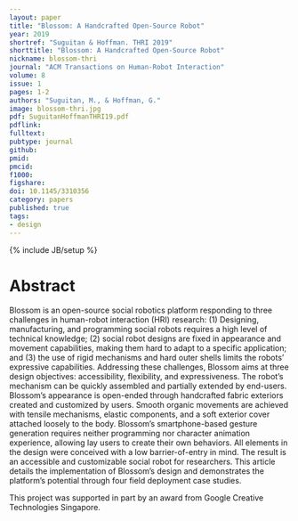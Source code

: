 ```yaml
---
layout: paper
title: "Blossom: A Handcrafted Open-Source Robot"
year: 2019
shortref: "Suguitan & Hoffman. THRI 2019"
shorttitle: "Blossom: A Handcrafted Open-Source Robot"
nickname: blossom-thri
journal: "ACM Transactions on Human-Robot Interaction"
volume: 8
issue: 1
pages: 1-2
authors: "Suguitan, M., & Hoffman, G."
image: blossom-thri.jpg
pdf: SuguitanHoffmanTHRI19.pdf
pdflink:  
fulltext:
pubtype: journal
github: 
pmid:  
pmcid: 
f1000: 
figshare: 
doi: 10.1145/3310356
category: papers
published: true
tags:
- design
---
```

{% include JB/setup %}

# Abstract 

Blossom is an open-source social robotics platform responding to three challenges in human-robot interaction (HRI) research: (1) Designing, manufacturing, and programming social robots requires a high level of technical knowledge; (2) social robot designs are fixed in appearance and movement capabilities, making them hard to adapt to a specific application; and (3) the use of rigid mechanisms and hard outer shells limits the robots’ expressive capabilities. Addressing these challenges, Blossom aims at three design objectives: accessibility, flexibility, and expressiveness. The robot’s mechanism can be quickly assembled and partially extended by end-users. Blossom’s appearance is open-ended through handcrafted fabric exteriors created and customized by users. Smooth organic movements are achieved with tensile mechanisms, elastic components, and a soft exterior cover attached loosely to the body. Blossom’s smartphone-based gesture generation requires neither programming nor character animation experience, allowing lay users to create their own behaviors. All elements in the design were conceived with a low barrier-of-entry in mind. The result is an accessible and customizable social robot for researchers. This article details the implementation of Blossom’s design and demonstrates the platform’s potential through four field deployment case studies.

This project was supported in part by an award from Google Creative Technologies Singapore.
